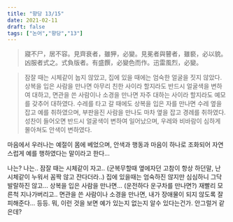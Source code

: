 ```yaml
---
title: "향당 13/15"
date: 2021-02-11
draft: false
tags: ["논어","향당","13"]
---
```


> 寢不尸，居不容。見齊衰者，雖狎，必變。見冕者與瞽者，雖褻，必以貌。凶服者式之。式負版者。有盛饌，必變色而作。迅雷風烈，必變。

> 잠잘 때는 시체같이 눕지 않았고, 집에 있을 때에는 엄숙한 얼굴을 짓지 않았다. 상복을 입은 사람을 만나면 아무리 친한 사이라 할지라도 반드시 얼굴색을 변하여 대하고, 면관을 쓴 사람이나 소경을 만나면 자주 대하는 사이라 할지라도 예모를 갖추어 대하였다. 수레를 타고 갈 때에도 상복을 입은 자를 만나면 수레 옆을 잡고 예를 취하였으며, 부판을진 사람을 만나도 마차 옆을 잡고 경례를 취하였다. 성찬이 들어오면 반드시 얼굴색이 변하여 일어났으며, 우레와 비바람이 심하게 몰아쳐도 안색이 변하였다.

마음에서 우러나는 예절이 몸에 베었으며, 안색과 행동과 마음이 하나로 조화되어 자연스럽게 예를 행하였다는 말이라고 한다...

나는? 나는.. 잠잘 때는 시체같이 자고.. (군복무할때 옆에자던 고참이 항상 하던말, 난 시체같이 누워서 꼼짝 않고 잔다더라..) 집에 있을때는 엄숙하진 않지만 심심하니 그닥 발랄하진 않고... 상복을 입은 사람을 만나면... (운전하다 운구차를 만나면?) 재빨리 모른척 지나가버리고.. 면관을 쓴 사람이나 소경을 만나면, 내가 장애물이 되지 않도록 잘 피해준다... 등등. 뭐, 이런 것을 보면 예가 있는지 없는지 알수 있다는건가. 안그럴거 같은데?
